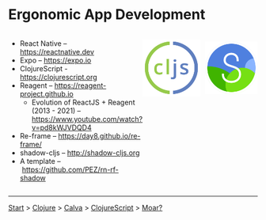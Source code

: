 # Ergonomic App Development
 
<div style="display: flex; flex-direction: row; justify-content: space-between;">

<div>

* React Native – https://reactnative.dev
* Expo – https://expo.io
* ClojureScript - https://clojurescript.org
* Reagent – https://reagent-project.github.io
    * Evolution of ReactJS + Reagent (2013 - 2021) – https://www.youtube.com/watch?v=pd8kWJVDQD4
* Re-frame – https://day8.github.io/re-frame/
* shadow-cljs – http://shadow-cljs.org
* A template – https://github.com/PEZ/rn-rf-shadow

</div>

<div style="display: flex; align-items: flex-start;">

<div style="display: flex; align-items: center;">

![](cljs.png)

<div style="width: 40px;">&nbsp;</div>

![](shadow-cljs.png)

</div>

</div>

</div>

---

[Start](hello.md) > [Clojure](clojure.md) > [Calva](calva.md) > [ClojureScript](cljsrn.md) > [Moar?](moar.md)